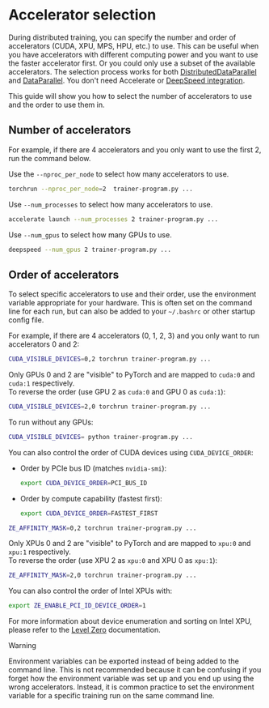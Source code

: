 <!--Copyright 2025 The HuggingFace Team. All rights reserved.

Licensed under the Apache License, Version 2.0 (the "License"); you may not use this file except in compliance with
the License. You may obtain a copy of the License at

http://www.apache.org/licenses/LICENSE-2.0

Unless required by applicable law or agreed to in writing, software distributed under the License is distributed on
an "AS IS" BASIS, WITHOUT WARRANTIES OR CONDITIONS OF ANY KIND, either express or implied. See the License for the
specific language governing permissions and limitations under the License.

⚠️ Note that this file is in Markdown but contains specific syntax for our doc-builder (similar to MDX) that may not be
rendered properly in your Markdown viewer.

-->

# Accelerator selection

During distributed training, you can specify the number and order of accelerators (CUDA, XPU, MPS, HPU, etc.) to use. This can be useful when you have accelerators with different computing power and you want to use the faster accelerator first. Or you could only use a subset of the available accelerators. The selection process works for both [DistributedDataParallel](https://pytorch.org/docs/stable/generated/torch.nn.parallel.DistributedDataParallel.html) and [DataParallel](https://pytorch.org/docs/stable/generated/torch.nn.DataParallel.html). You don't need Accelerate or [DeepSpeed integration](./main_classes/deepspeed).

This guide will show you how to select the number of accelerators to use and the order to use them in.

## Number of accelerators

For example, if there are 4 accelerators and you only want to use the first 2, run the command below.

<hfoptions id="select-accelerator">
<hfoption id="torchrun">

Use the `--nproc_per_node` to select how many accelerators to use.

```bash
torchrun --nproc_per_node=2  trainer-program.py ...
```

</hfoption>
<hfoption id="Accelerate">

Use `--num_processes` to select how many accelerators to use.

```bash
accelerate launch --num_processes 2 trainer-program.py ...
```

</hfoption>
<hfoption id="DeepSpeed">

Use `--num_gpus` to select how many GPUs to use.

```bash
deepspeed --num_gpus 2 trainer-program.py ...
```

</hfoption>
</hfoptions>

## Order of accelerators
To select specific accelerators to use and their order, use the environment variable appropriate for your hardware. This is often set on the command line for each run, but can also be added to your `~/.bashrc` or other startup config file.

For example, if there are 4 accelerators (0, 1, 2, 3) and you only want to run accelerators 0 and 2:

<hfoptions id="accelerator-type">
<hfoption id="CUDA">

```bash
CUDA_VISIBLE_DEVICES=0,2 torchrun trainer-program.py ...
```

Only GPUs 0 and 2 are "visible" to PyTorch and are mapped to `cuda:0` and `cuda:1` respectively.  
To reverse the order (use GPU 2 as `cuda:0` and GPU 0 as `cuda:1`):

```bash
CUDA_VISIBLE_DEVICES=2,0 torchrun trainer-program.py ...
```

To run without any GPUs:

```bash
CUDA_VISIBLE_DEVICES= python trainer-program.py ...
```

You can also control the order of CUDA devices using `CUDA_DEVICE_ORDER`:

- Order by PCIe bus ID (matches `nvidia-smi`):

    ```bash
    export CUDA_DEVICE_ORDER=PCI_BUS_ID
    ```

- Order by compute capability (fastest first):

    ```bash
    export CUDA_DEVICE_ORDER=FASTEST_FIRST
    ```

</hfoption>
<hfoption id="Intel XPU">

```bash
ZE_AFFINITY_MASK=0,2 torchrun trainer-program.py ...
```

Only XPUs 0 and 2 are "visible" to PyTorch and are mapped to `xpu:0` and `xpu:1` respectively.  
To reverse the order (use XPU 2 as `xpu:0` and XPU 0 as `xpu:1`):

```bash
ZE_AFFINITY_MASK=2,0 torchrun trainer-program.py ...
```

You can also control the order of Intel XPUs with:

```bash
export ZE_ENABLE_PCI_ID_DEVICE_ORDER=1
```

For more information about device enumeration and sorting on Intel XPU, please refer to the [Level Zero](https://github.com/oneapi-src/level-zero/blob/master/README.md?plain=1#L87) documentation.

</hfoption>
</hfoptions>

> [!WARNING]
> Environment variables can be exported instead of being added to the command line. This is not recommended because it can be confusing if you forget how the environment variable was set up and you end up using the wrong accelerators. Instead, it is common practice to set the environment variable for a specific training run on the same command line.
